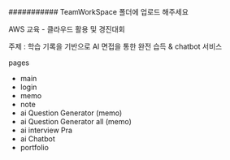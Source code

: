 ########### TeamWorkSpace 폴더에 업로드 해주세요

AWS 교육 - 클라우드 활용 및 경진대회

주제 : 학습 기록을 기반으로 AI 면접을 통한 완전 습득 & chatbot 서비스

pages
- main
- login
- memo
- note
- ai Question Generator (memo)
- ai Question Generator all (memo)
- ai interview Pra
- ai Chatbot
- portfolio
